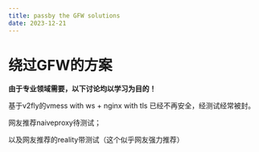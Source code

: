 ```yaml
---
title: passby the GFW solutions
date: 2023-12-21
---
```


# 绕过GFW的方案

**由于专业领域需要，以下讨论均以学习为目的！**

基于v2fly的vmess with ws + nginx with tls 已经不再安全，经测试经常被封。



网友推荐naiveproxy待测试；

以及网友推荐的reality带测试（这个似乎网友强力推荐）